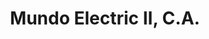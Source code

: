 ---
title: "Mundo Electric II, C.A."
url: /ciudad-guayana-puerto-ordaz/mundo-electric-ii-c-a/
shop: Baustoffe
---